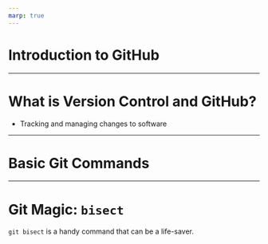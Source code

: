 ```yaml
---
marp: true
---
```


# Introduction to GitHub

---

# What is Version Control and GitHub?

- Tracking and managing changes to software
---
# Basic Git Commands
---
# Git Magic: `bisect`

`git bisect` is a handy command that can be a life-saver.

